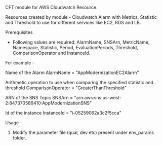 CFT module for AWS Cloudwatch Resource.

Resources created by module -
Cloudwatch Alarm with Metrics, Statistic and Threshold to use for different services like EC2, RDS and LB. 

Prerequisites
* Following values are required:
AlarmName, SNSArn, MetricName, Namespace, Statistic, Period, EvaluationPeriods, Threshold, ComparisonOperator and InstanceId.

For example - 

Name of the Alarm
AlarmName = "AppModernizationEC2Alarm"

Arithmetic operation to use when comparing the specified statistic and threshold
ComparisonOperator = "GreaterThanThreshold"

ARN of the SNS Topic
SNSArn = "arn:aws:sns:us-west-2:847370586410:AppModernizationSNS"

Id of the instance
InstanceId = "i-05259062a3c2f5cca"

Usage -
1. Modify the parameter file (qual, dev etc) present under env_params folder.
